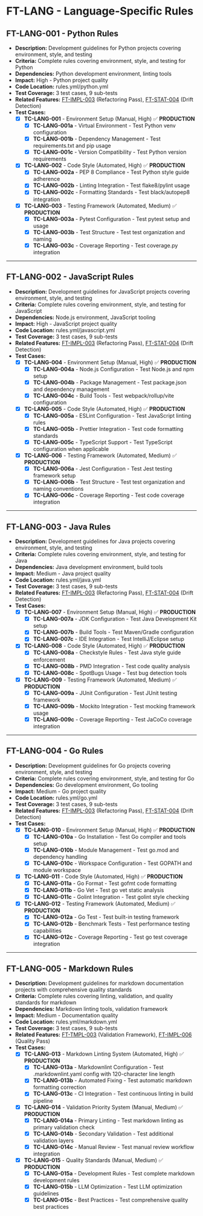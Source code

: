 # FT-LANG - Language-Specific Rules

## FT-LANG-001 - Python Rules
- **Description:** Development guidelines for Python projects covering environment, style, and testing
- **Criteria:** Complete rules covering environment, style, and testing for Python
- **Dependencies:** Python development environment, linting tools
- **Impact:** High - Python project quality
- **Code Location:** rules.yml/python.yml
- **Test Coverage:** 3 test cases, 9 sub-tests
- **Related Features:** [FT-IMPL-003](implementation.md#ft-impl-003) (Refactoring Pass), [FT-STAT-004](status-tracking.md#ft-stat-004) (Drift Detection)
- **Test Cases:**
    - [x] **TC-LANG-001** - Environment Setup (Manual, High) ✅ **PRODUCTION**
        - [x] **TC-LANG-001a** - Virtual Environment - Test Python venv configuration
        - [x] **TC-LANG-001b** - Dependency Management - Test requirements.txt and pip usage
        - [x] **TC-LANG-001c** - Version Compatibility - Test Python version requirements
    - [x] **TC-LANG-002** - Code Style (Automated, High) ✅ **PRODUCTION**
        - [x] **TC-LANG-002a** - PEP 8 Compliance - Test Python style guide adherence
        - [x] **TC-LANG-002b** - Linting Integration - Test flake8/pylint usage
        - [x] **TC-LANG-002c** - Formatting Standards - Test black/autopep8 integration
    - [x] **TC-LANG-003** - Testing Framework (Automated, Medium) ✅ **PRODUCTION**
        - [x] **TC-LANG-003a** - Pytest Configuration - Test pytest setup and usage
        - [x] **TC-LANG-003b** - Test Structure - Test test organization and naming
        - [x] **TC-LANG-003c** - Coverage Reporting - Test coverage.py integration

---

## FT-LANG-002 - JavaScript Rules
- **Description:** Development guidelines for JavaScript projects covering environment, style, and testing
- **Criteria:** Complete rules covering environment, style, and testing for JavaScript
- **Dependencies:** Node.js environment, JavaScript tooling
- **Impact:** High - JavaScript project quality
- **Code Location:** rules.yml/javascript.yml
- **Test Coverage:** 3 test cases, 9 sub-tests
- **Related Features:** [FT-IMPL-003](implementation.md#ft-impl-003) (Refactoring Pass), [FT-STAT-004](status-tracking.md#ft-stat-004) (Drift Detection)
- **Test Cases:**
    - [x] **TC-LANG-004** - Environment Setup (Manual, High) ✅ **PRODUCTION**
        - [x] **TC-LANG-004a** - Node.js Configuration - Test Node.js and npm setup
        - [x] **TC-LANG-004b** - Package Management - Test package.json and dependency management
        - [x] **TC-LANG-004c** - Build Tools - Test webpack/rollup/vite configuration
    - [x] **TC-LANG-005** - Code Style (Automated, High) ✅ **PRODUCTION**
        - [x] **TC-LANG-005a** - ESLint Configuration - Test JavaScript linting rules
        - [x] **TC-LANG-005b** - Prettier Integration - Test code formatting standards
        - [x] **TC-LANG-005c** - TypeScript Support - Test TypeScript configuration when applicable
    - [x] **TC-LANG-006** - Testing Framework (Automated, Medium) ✅ **PRODUCTION**
        - [x] **TC-LANG-006a** - Jest Configuration - Test Jest testing framework setup
        - [x] **TC-LANG-006b** - Test Structure - Test test organization and naming conventions
        - [x] **TC-LANG-006c** - Coverage Reporting - Test code coverage integration

---

## FT-LANG-003 - Java Rules
- **Description:** Development guidelines for Java projects covering environment, style, and testing
- **Criteria:** Complete rules covering environment, style, and testing for Java
- **Dependencies:** Java development environment, build tools
- **Impact:** Medium - Java project quality
- **Code Location:** rules.yml/java.yml
- **Test Coverage:** 3 test cases, 9 sub-tests
- **Related Features:** [FT-IMPL-003](implementation.md#ft-impl-003) (Refactoring Pass), [FT-STAT-004](status-tracking.md#ft-stat-004) (Drift Detection)
- **Test Cases:**
    - [x] **TC-LANG-007** - Environment Setup (Manual, High) ✅ **PRODUCTION**
        - [x] **TC-LANG-007a** - JDK Configuration - Test Java Development Kit setup
        - [x] **TC-LANG-007b** - Build Tools - Test Maven/Gradle configuration
        - [x] **TC-LANG-007c** - IDE Integration - Test IntelliJ/Eclipse setup
    - [x] **TC-LANG-008** - Code Style (Automated, High) ✅ **PRODUCTION**
        - [x] **TC-LANG-008a** - Checkstyle Rules - Test Java style guide enforcement
        - [x] **TC-LANG-008b** - PMD Integration - Test code quality analysis
        - [x] **TC-LANG-008c** - SpotBugs Usage - Test bug detection tools
    - [x] **TC-LANG-009** - Testing Framework (Automated, Medium) ✅ **PRODUCTION**
        - [x] **TC-LANG-009a** - JUnit Configuration - Test JUnit testing framework
        - [x] **TC-LANG-009b** - Mockito Integration - Test mocking framework usage
        - [x] **TC-LANG-009c** - Coverage Reporting - Test JaCoCo coverage integration

---

## FT-LANG-004 - Go Rules
- **Description:** Development guidelines for Go projects covering environment, style, and testing
- **Criteria:** Complete rules covering environment, style, and testing for Go
- **Dependencies:** Go development environment, Go tooling
- **Impact:** Medium - Go project quality
- **Code Location:** rules.yml/go.yml
- **Test Coverage:** 3 test cases, 9 sub-tests
- **Related Features:** [FT-IMPL-003](implementation.md#ft-impl-003) (Refactoring Pass), [FT-STAT-004](status-tracking.md#ft-stat-004) (Drift Detection)
- **Test Cases:**
    - [x] **TC-LANG-010** - Environment Setup (Manual, High) ✅ **PRODUCTION**
        - [x] **TC-LANG-010a** - Go Installation - Test Go compiler and tools setup
        - [x] **TC-LANG-010b** - Module Management - Test go.mod and dependency handling
        - [x] **TC-LANG-010c** - Workspace Configuration - Test GOPATH and module workspace
    - [x] **TC-LANG-011** - Code Style (Automated, High) ✅ **PRODUCTION**
        - [x] **TC-LANG-011a** - Go Format - Test gofmt code formatting
        - [x] **TC-LANG-011b** - Go Vet - Test go vet static analysis
        - [x] **TC-LANG-011c** - Golint Integration - Test golint style checking
    - [x] **TC-LANG-012** - Testing Framework (Automated, Medium) ✅ **PRODUCTION**
        - [x] **TC-LANG-012a** - Go Test - Test built-in testing framework
        - [x] **TC-LANG-012b** - Benchmark Tests - Test performance testing capabilities
        - [x] **TC-LANG-012c** - Coverage Reporting - Test go test coverage integration

---

## FT-LANG-005 - Markdown Rules
- **Description:** Development guidelines for markdown documentation projects with comprehensive quality standards
- **Criteria:** Complete rules covering linting, validation, and quality standards for markdown
- **Dependencies:** Markdown linting tools, validation framework
- **Impact:** Medium - Documentation quality
- **Code Location:** rules.yml/markdown.yml
- **Test Coverage:** 3 test cases, 9 sub-tests
- **Related Features:** [FT-TMPL-003](templates.md#ft-tmpl-003) (Validation Framework), [FT-IMPL-006](implementation.md#ft-impl-006) (Quality Pass)
- **Test Cases:**
    - [x] **TC-LANG-013** - Markdown Linting System (Automated, High) ✅ **PRODUCTION**
        - [x] **TC-LANG-013a** - Markdownlint Configuration - Test .markdownlint.yaml config with 120-character line length
        - [x] **TC-LANG-013b** - Automated Fixing - Test automatic markdown formatting correction
        - [x] **TC-LANG-013c** - CI Integration - Test continuous linting in build pipeline
    - [x] **TC-LANG-014** - Validation Priority System (Manual, Medium) ✅ **PRODUCTION**
        - [x] **TC-LANG-014a** - Primary Linting - Test markdown linting as primary validation check
        - [x] **TC-LANG-014b** - Secondary Validation - Test additional validation layers
        - [x] **TC-LANG-014c** - Manual Review - Test manual review workflow integration
    - [x] **TC-LANG-015** - Quality Standards (Manual, Medium) ✅ **PRODUCTION**
        - [x] **TC-LANG-015a** - Development Rules - Test complete markdown development rules
        - [x] **TC-LANG-015b** - LLM Optimization - Test LLM optimization guidelines
        - [x] **TC-LANG-015c** - Best Practices - Test comprehensive quality best practices
